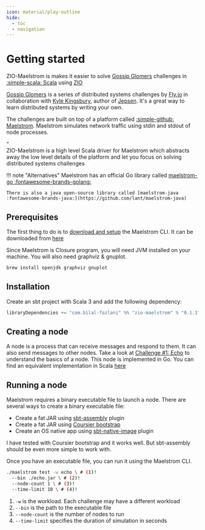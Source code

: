 ```yaml
---
icon: material/play-outline
hide:
  - toc
  - navigation
---
```


# Getting started

ZIO-Maelstrom is makes it easier to solve [Gossip Glomers](https://fly.io/dist-sys/) challenges in [:simple-scala: Scala](https://www.scala-lang.org/) using [ZIO](https://zio.dev/)

[Gossip Glomers](https://fly.io/dist-sys/) is a series of distributed systems challenges by [Fly.io](https://fly.io/) in collaboration with [Kyle Kingsbury](https://aphyr.com/about), author of [Jepsen](https://jepsen.io/). It's a great way to learn distributed systems by writing your own.

The challenges are built on top of a platform called [:simple-github: Maelstrom](https://github.com/jepsen-io/maelstrom). Maelstrom simulates network traffic using stdin and stdout of node processes. 

<div markdown="1" class="quote">
<div markdown="1" class="quotation-mark">“</div>
<div markdown="1" class="quote-content">
ZIO-Maelstrom is a high level Scala driver for Maelstrom which abstracts away the low level details of the platform and let you focus on solving distributed systems challenges
</div>
</div>

!!! note "Alternatives"
    Maelstrom has an official Go library called [maelstrom-go :fontawesome-brands-golang:](https://pkg.go.dev/github.com/jepsen-io/maelstrom/demo/go)

    There is also a java open-source library called [maelstrom-java :fontawesome-brands-java:](https://github.com/lant/maelstrom-java)

## Prerequisites

The first thing to do is to [download and setup](https://github.com/jepsen-io/maelstrom/blob/main/doc/01-getting-ready/index.md#getting-ready) the Maelstrom CLI. It can be downloaded from [here](https://github.com/jepsen-io/maelstrom/releases/latest)

Since Maelstrom is Closure program, you will need JVM installed on your machine. You will also need graphviz & gnuplot.

```bash
brew install openjdk graphviz gnuplot
```

## Installation

Create an sbt project with Scala 3 and add the following dependency:

```scala
libraryDependencies += "com.bilal-fazlani" %% "zio-maelstrom" % "0.1.1"
```

## Creating a node

A node is a process that can receive messages and respond to them. It can also send messages to other nodes. Take a look at [Challenge #1: Echo](https://fly.io/dist-sys/1/) to understand the basics of a node. This node is implemented in Go. You can find an equivalent implementation in Scala [here](echo.md)

## Running a node

Maelstrom requires a binary executable file to launch a node. There are several ways to create a binary executable file:

- Create a fat JAR using [sbt-assembly](https://www.baeldung.com/scala/sbt-fat-jar) plugin
- Create a fat JAR using [Coursier bootstrap](https://get-coursier.io/docs/cli-bootstrap)
- Create an OS native app using [sbt-native-image](https://github.com/scalameta/sbt-native-image) plugin

I have tested with Coursier bootstrap and it works well. But sbt-assembly should be even more simple to work with.

Once you have an executable file, you can run it using the Maelstrom CLI. 

```bash
./maelstrom test -w echo \ # (1)!
  --bin ./echo.jar \ # (2)!
  --node-count 1 \ # (3)!
  --time-limit 10 \ # (4)!
```

1.  `-w` is the workload. Each challenge may have a different workload
2.  `--bin` is the path to the executable file
3.  `--node-count` is the number of nodes to run
4.  `--time-limit` specifies the duration of simulation in seconds
